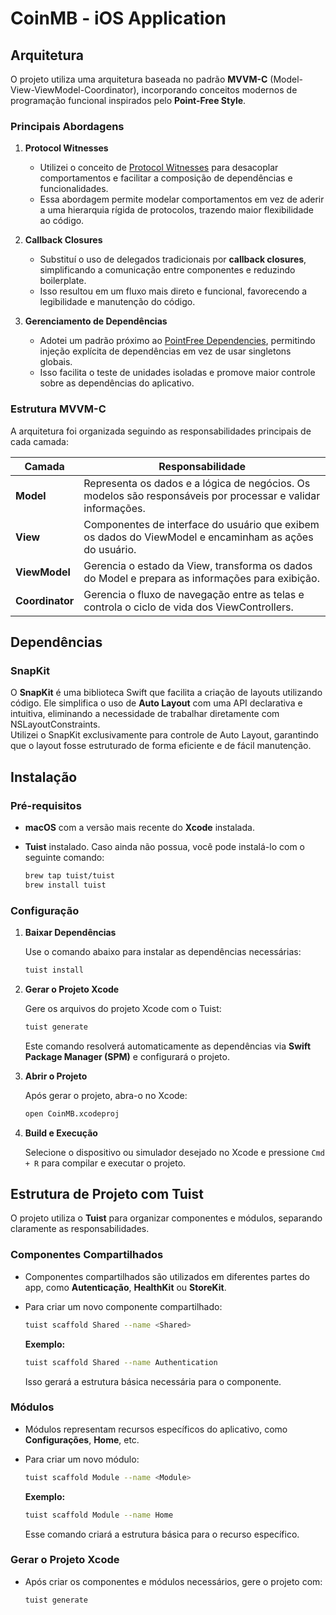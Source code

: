 # CoinMB - iOS Application  

## Arquitetura  

O projeto utiliza uma arquitetura baseada no padrão **MVVM-C** (Model-View-ViewModel-Coordinator), incorporando conceitos modernos de programação funcional inspirados pelo **Point-Free Style**.  

### Principais Abordagens  

1. **Protocol Witnesses**  
   - Utilizei o conceito de [Protocol Witnesses](https://www.pointfree.co/collections/protocol-witnesses) para desacoplar comportamentos e facilitar a composição de dependências e funcionalidades.  
   - Essa abordagem permite modelar comportamentos em vez de aderir a uma hierarquia rígida de protocolos, trazendo maior flexibilidade ao código.  

2. **Callback Closures**  
   - Substituí o uso de delegados tradicionais por **callback closures**, simplificando a comunicação entre componentes e reduzindo boilerplate.  
   - Isso resultou em um fluxo mais direto e funcional, favorecendo a legibilidade e manutenção do código.  

3. **Gerenciamento de Dependências**  
   - Adotei um padrão próximo ao [PointFree Dependencies](https://github.com/pointfreeco/swift-dependencies), permitindo injeção explícita de dependências em vez de usar singletons globais.  
   - Isso facilita o teste de unidades isoladas e promove maior controle sobre as dependências do aplicativo.  

### Estrutura MVVM-C  

A arquitetura foi organizada seguindo as responsabilidades principais de cada camada:  

| Camada       | Responsabilidade                                                                                           |
|--------------|-----------------------------------------------------------------------------------------------------------|
| **Model**    | Representa os dados e a lógica de negócios. Os modelos são responsáveis por processar e validar informações. |
| **View**     | Componentes de interface do usuário que exibem os dados do ViewModel e encaminham as ações do usuário.     |
| **ViewModel**| Gerencia o estado da View, transforma os dados do Model e prepara as informações para exibição.            |
| **Coordinator** | Gerencia o fluxo de navegação entre as telas e controla o ciclo de vida dos ViewControllers.              |

## Dependências  

### SnapKit  

O **SnapKit** é uma biblioteca Swift que facilita a criação de layouts utilizando código. Ele simplifica o uso de **Auto Layout** com uma API declarativa e intuitiva, eliminando a necessidade de trabalhar diretamente com NSLayoutConstraints.  
Utilizei o SnapKit exclusivamente para controle de Auto Layout, garantindo que o layout fosse estruturado de forma eficiente e de fácil manutenção.  

## Instalação  

### Pré-requisitos  

- **macOS** com a versão mais recente do **Xcode** instalada.  
- **Tuist** instalado. Caso ainda não possua, você pode instalá-lo com o seguinte comando:  

   ```bash  
   brew tap tuist/tuist  
   brew install tuist  
   ```  

### Configuração  

1. **Baixar Dependências**  

   Use o comando abaixo para instalar as dependências necessárias:  

   ```bash  
   tuist install  
   ```  

2. **Gerar o Projeto Xcode**  

   Gere os arquivos do projeto Xcode com o Tuist:  

   ```bash  
   tuist generate  
   ```  

   Este comando resolverá automaticamente as dependências via **Swift Package Manager (SPM)** e configurará o projeto.  

3. **Abrir o Projeto**  

   Após gerar o projeto, abra-o no Xcode:  

   ```bash  
   open CoinMB.xcodeproj  
   ```  

4. **Build e Execução**  

   Selecione o dispositivo ou simulador desejado no Xcode e pressione `Cmd + R` para compilar e executar o projeto.  

## Estrutura de Projeto com Tuist  

O projeto utiliza o **Tuist** para organizar componentes e módulos, separando claramente as responsabilidades.  

### Componentes Compartilhados  

- Componentes compartilhados são utilizados em diferentes partes do app, como **Autenticação**, **HealthKit** ou **StoreKit**.  
- Para criar um novo componente compartilhado:  

   ```bash  
   tuist scaffold Shared --name <Shared>  
   ```  

   **Exemplo:**  

   ```bash  
   tuist scaffold Shared --name Authentication  
   ```  

   Isso gerará a estrutura básica necessária para o componente.  

### Módulos  

- Módulos representam recursos específicos do aplicativo, como **Configurações**, **Home**, etc.  
- Para criar um novo módulo:  

   ```bash  
   tuist scaffold Module --name <Module>  
   ```  

   **Exemplo:**  

   ```bash  
   tuist scaffold Module --name Home  
   ```  

   Esse comando criará a estrutura básica para o recurso específico.  

### Gerar o Projeto Xcode  

- Após criar os componentes e módulos necessários, gere o projeto com:  

   ```bash  
   tuist generate  
   ```  
